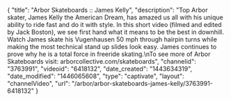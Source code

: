 {
    "title": "Arbor Skateboards :: James Kelly",
    "description": "Top Arbor skater, James Kelly the American Dream, has amazed us all with his unique ability to ride fast and do it with style. In this short video (filmed and edited by Jack Boston), we see first hand what it means to be the best in downhill. Watch James skate his Vugenhausen 50 mph through hairpin turns while making the most technical stand up slides look easy. James continues to prove why he is a total force in freeride skating.\nTo see more of Arbor Skateboards visit: arborcollective.com\/skateboards",
    "channelid": "3763991",
    "videoid": "6418132",
    "date_created": "1443634319",
    "date_modified": "1446065608",
    "type": "captivate",
    "layout": "channelVideo",
    "url": "\/arbor\/arbor-skateboards-james-kelly\/3763991-6418132"
}